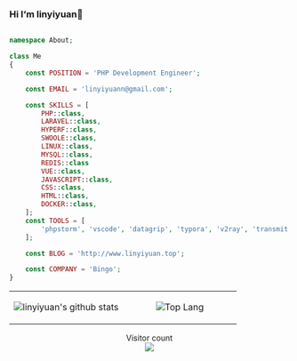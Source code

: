 ### Hi I‘m linyiyuan👋


```php

namespace About;

class Me
{
    const POSITION = 'PHP Development Engineer';

    const EMAIL = 'linyiyuann@gmail.com';

    const SKILLS = [
        PHP::class,
        LARAVEL::class,
        HYPERF::class,
        SWOOLE::class,
        LINUX::class,
        MYSQL::class,
        REDIS::class
        VUE::class,
        JAVASCRIPT::class,
        CSS::class,
        HTML::class,
        DOCKER::class,
    ];
    const TOOLS = [
        'phpstorm', 'vscode', 'datagrip', 'typora', 'v2ray', 'transmit', 'termius', 'vim', 'markdown', 'supervisor'
    ];

    const BLOG = 'http://www.linyiyuan.top';

    const COMPANY = 'Bingo';
}
```

<table width="700px">
<tr>
<td align="center" valign="middle" width="50%">

![linyiyuan's github stats](https://github-readme-stats.vercel.app/api?username=linyiyuan&show_icons=true&icon_color=805AD5&text_color=718096&bg_color=ffffff&hide_title=true)

</td>
<td align="center" valign="middle" width="50%">

![Top Lang](https://github-readme-stats.vercel.app/api/top-langs/?username=linyiyuan&layout=compact)

</td>
</tr>
</table>

<p align="center"> 
  Visitor count<br>
  <img src="https://profile-counter.glitch.me/linyiyuan/count.svg" />
</p>

